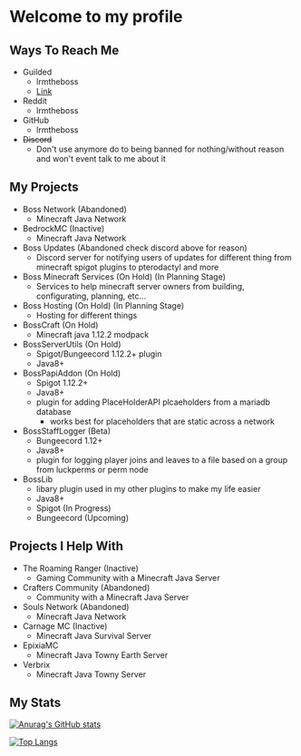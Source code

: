 # Welcome to my profile

## Ways To Reach Me

- Guilded
  - lrmtheboss
  - [Link](https://guilded.gg/lrmtheboss)
- Reddit
  - lrmtheboss
- GitHub
  - lrmtheboss
- ~~Discord~~
  - Don't use anymore do to being banned for nothing/without reason and won't event talk to me about it

## My Projects

- Boss Network (Abandoned)
  - Minecraft Java Network
- BedrockMC (Inactive)
  - Minecraft Java Network
- Boss Updates (Abandoned check discord above for reason)
  - Discord server for notifying users of updates for different thing from minecraft spigot plugins to pterodactyl and more
- Boss Minecraft Services (On Hold) (In Planning Stage)
  - Services to help minecraft server owners from building, configurating, planning, etc...
- Boss Hosting (On Hold) (In Planning Stage)
  - Hosting for different things
- BossCraft (On Hold)
  - Minecraft java 1.12.2 modpack
- BossServerUtils (On Hold)
  - Spigot/Bungeecord 1.12.2+ plugin
  - Java8+
- BossPapiAddon (On Hold)
  - Spigot 1.12.2+
  - Java8+
  - plugin for adding PlaceHolderAPI plcaeholders from a mariadb database
    - works best for placeholders that are static across a network
- BossStaffLogger (Beta)
  - Bungeecord 1.12+
  - Java8+
  - plugin for logging player joins and leaves to a file based on a group from luckperms or perm node
- BossLib
  - libary plugin used in my other plugins to make my life easier
  - Java8+
  - Spigot (In Progress)
  - Bungeecord (Upcoming)

## Projects I Help With

- The Roaming Ranger (Inactive)
  - Gaming Community with a Minecraft Java Server
- Crafters Community (Abandoned)
  - Community with a Minecraft Java Server
- Souls Network (Abandoned)
  - Minecraft Java Network
- Carnage MC (Inactive)
  - Minecraft Java Survival Server
- EpixiaMC
  - Minecraft Java Towny Earth Server
- Verbrix
  - Minecraft Java Towny Server

## My Stats

[![Anurag's GitHub stats](https://github-readme-stats.vercel.app/api?username=lrmtheboss&count_private=true&show_icons=true&theme=onedark)](https://github.com/anuraghazra/github-readme-stats)

[![Top Langs](https://github-readme-stats.vercel.app/api/top-langs/?username=lrmtheboss&theme=onedark&layout=compact)](https://github.com/anuraghazra/github-readme-stats)
<!--
**lrmtheboss/lrmtheboss** is a ✨ _special_ ✨ repository because its `README.md` (this file) appears on your GitHub profile.

Here are some ideas to get you started:

- 🔭 I’m currently working on ...
- 🌱 I’m currently learning ...
- 👯 I’m looking to collaborate on ...
- 🤔 I’m looking for help with ...
- 💬 Ask me about ...
- 📫 How to reach me: ...
- 😄 Pronouns: ...
- ⚡ Fun fact: ...
-->
